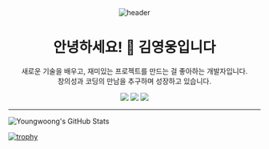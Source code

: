 <div align="center">
  
  <img src="https://capsule-render.vercel.app/api?type=Cylinder&color=gradient&height=150&section=header&text=👋Welcome&fontAlign=45&desc=Youngwoong%20Profile&fontSize=50&descAlignY=70&descAlign=60&animation=fadeIn" alt="header"/>

  <h1>안녕하세요! 👋 김영웅입니다</h1>

  <p>
    새로운 기술을 배우고, 재미있는 프로젝트를 만드는 걸 좋아하는 개발자입니다.<br/>
    창의성과 코딩의 만남을 추구하며 성장하고 있습니다.
  </p>

  <p>
    <a href="https://github.com/Kyoungwoong"><img src="https://img.shields.io/badge/GitHub-000000?style=flat&logo=github&logoColor=white"/></a>
    <a href="https://dev-hiro.tistory.com"><img src="https://img.shields.io/badge/블로그-FF9800?style=flat&logo=blogger&logoColor=white"/></a>
    <a href="mailto:kyy980708@gmail.com"><img src="https://img.shields.io/badge/이메일-D14836?style=flat&logo=gmail&logoColor=white"/></a>
  </p>

</div>

---

![Youngwoong's GitHub Stats](https://github-readme-stats.vercel.app/api?username=Kyoungwoong&show_icons=true&theme=tokyonight)

[![trophy](https://github-profile-trophy.vercel.app/?username=Kyoungwoong&theme=gruvbox)](https://github.com/ryo-ma/github-profile-trophy)
